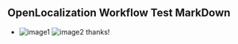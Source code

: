 ## OpenLocalization Workflow Test MarkDown
* ![image1](.\af5d40ee-4623-4d73-bbbd-0277583ab264.PNG)   ![image2](.\144a50b8-7591-4e6e-b56d-1784e7c40a09.png) 
thanks!